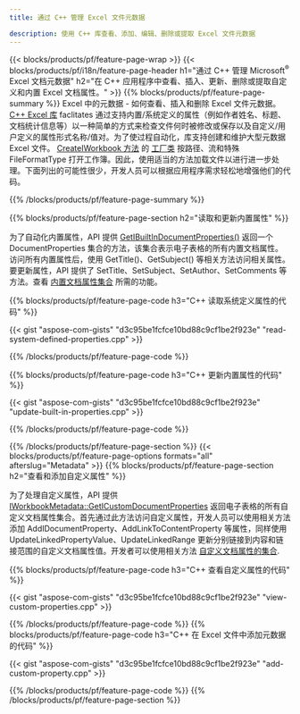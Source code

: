 ```yaml
---
title: 通过 C++ 管理 Excel 文件元数据

description: 使用 C++ 库查看、添加、编辑、删除或提取 Excel 文件元数据
---
```

{{< blocks/products/pf/feature-page-wrap >}}
{{< blocks/products/pf/i18n/feature-page-header h1="通过 C++ 管理 Microsoft<sup>&reg;</sup> Excel 文档元数据" h2="在 C++ 应用程序中查看、插入、更新、删除或提取自定义和内置 Excel 文档属性。" >}}
{{% blocks/products/pf/feature-page-summary %}}
Excel 中的元数据 - 如何查看、插入和删除 Excel 文件元数据。 [C++ Excel 库](/cells/cpp/) faclitates 通过支持内置/系统定义的属性（例如作者姓名、标题、文档统计信息等）以一种简单的方式来检查文件何时被修改或保存以及自定义/用户定义的属性形式名称/值对。为了使过程自动化，库支持创建和维护大型元数据 Excel 文件。 [CreateIWorkbook 方法](https://reference.aspose.com/cells/cpp/class/aspose.cells.factory#a93f7282b976d2a001d44198dedaceee8) 的 [工厂类](https://reference.aspose.com/cells/cpp/class/aspose.cells.factory) 按路径、流和特殊 FileFormatType 打开工作簿。因此，使用适当的方法加载文件以进行进一步处理。下面列出的可能性很少，开发人员可以根据应用程序需求轻松地增强他们的代码。 
 
{{% /blocks/products/pf/feature-page-summary %}}

{{% blocks/products/pf/feature-page-section h2="读取和更新内置属性" %}}

为了自动化内置属性，API 提供 [GetIBuiltInDocumentProperties()](https://reference.aspose.com/cells/cpp/class/aspose.cells.metadata.i_workbook_metadata) 返回一个 DocumentProperties 集合的方法，该集合表示电子表格的所有内置文档属性。访问所有内置属性后，使用 GetTitle()、GetSubject() 等相关方法访问相关属性。要更新属性，API 提供了 SetTitle、SetSubject、SetAuthor、SetComments 等方法。查看 [内置文档属性集合](https://reference.aspose.com/cells/cpp/class/aspose.cells.properties.i_built_in_document_property_collection) 所需的功能。

{{% blocks/products/pf/feature-page-code h3="C++ 读取系统定义属性的代码" %}}

{{< gist "aspose-com-gists" "d3c95be1fcfce10bd88c9cf1be2f923e" "read-system-defined-properties.cpp" >}}

{{% /blocks/products/pf/feature-page-code %}}

{{% blocks/products/pf/feature-page-code h3="C++ 更新内置属性的代码" %}}

{{< gist "aspose-com-gists" "d3c95be1fcfce10bd88c9cf1be2f923e" "update-built-in-properties.cpp" >}}

{{% /blocks/products/pf/feature-page-code %}}


{{% /blocks/products/pf/feature-page-section %}}
{{< blocks/products/pf/feature-page-options formats="all" afterslug="Metadata" >}}
{{% blocks/products/pf/feature-page-section h2="查看和添加自定义属性" %}}

为了处理自定义属性，API 提供 [IWorkbookMetadata::GetICustomDocumentProperties](https://reference.aspose.com/cells/cpp/class/aspose.cells.metadata.i_workbook_metadata#a69f0226813ce18c03ebc13b8ca691e79) 返回电子表格的所有自定义文档属性集合。首先通过此方法访问自定义属性，开发人员可以使用相关方法添加 AddIDocumentProperty、AddLinkToContentProperty 等属性，同样使用 UpdateLinkedPropertyValue、UpdateLinkedRange 更新分别链接到内容和链接范围的自定义文档属性值。开发者可以使用相关方法 [自定义文档属性的集合](https://reference.aspose.com/cells/cpp/class/aspose.cells.properties.i_custom_document_property_collection).

{{% blocks/products/pf/feature-page-code h3="C++ 查看自定义属性的代码" %}}

{{< gist "aspose-com-gists" "d3c95be1fcfce10bd88c9cf1be2f923e" "view-custom-properties.cpp" >}}

{{% /blocks/products/pf/feature-page-code %}}
{{% blocks/products/pf/feature-page-code h3="C++ 在 Excel 文件中添加元数据的代码" %}}

{{< gist "aspose-com-gists" "d3c95be1fcfce10bd88c9cf1be2f923e" "add-custom-property.cpp" >}}

{{% /blocks/products/pf/feature-page-code %}}
{{% /blocks/products/pf/feature-page-section %}}
